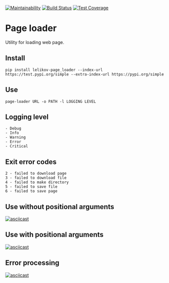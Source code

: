 [![Maintainability](https://api.codeclimate.com/v1/badges/4a13b6d00865ea2afc5f/maintainability)](https://codeclimate.com/github/Lelikov/python-project-lvl3/maintainability)
[![Build Status](https://travis-ci.org/Lelikov/python-project-lvl3.svg?branch=master)](https://travis-ci.org/Lelikov/python-project-lvl3)
[![Test Coverage](https://api.codeclimate.com/v1/badges/4a13b6d00865ea2afc5f/test_coverage)](https://codeclimate.com/github/Lelikov/python-project-lvl3/test_coverage)
# Page loader
Utility for loading web page.
## Install
```
pip install lelikov-page_loader --index-url https://test.pypi.org/simple --extra-index-url https://pypi.org/simple
```
## Use
```
page-loader URL -o PATH -l LOGGING LEVEL
```
## Logging level
```
- Debug
- Info
- Warning
- Error
- Critical
```
## Exit error codes
```
2 - failed to download page
3 - failed to download file
4 - failed to make directory
5 - failed to save file
6 - failed to save page
```
## Use without positional arguments
[![asciicast](https://asciinema.org/a/ZF08zlJHfFiFOQi7vd35ghViX.svg)](https://asciinema.org/a/ZF08zlJHfFiFOQi7vd35ghViX)
## Use with positional arguments
[![asciicast](https://asciinema.org/a/Vtey51hdner7jLE3vkL3hw7vZ.svg)](https://asciinema.org/a/Vtey51hdner7jLE3vkL3hw7vZ)
## Error processing
[![asciicast](https://asciinema.org/a/S2niHF3LjdQFoSuaL75Q7vLJQ.svg)](https://asciinema.org/a/S2niHF3LjdQFoSuaL75Q7vLJQ) 